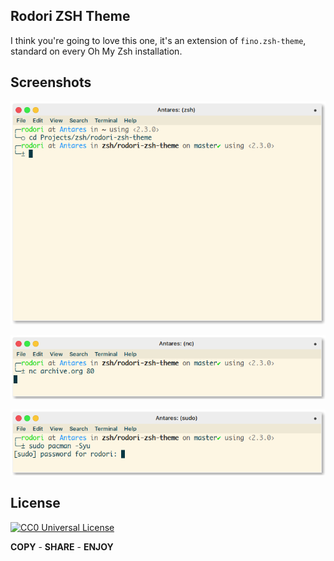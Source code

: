 ## Rodori ZSH Theme

I think you're going to love this one, it's an extension of
`fino.zsh-theme`, standard on every Oh My Zsh installation.

## Screenshots

![Rodori theme screenshot](rodori-zsh-theme.png)

![Rodori theme titlebar commands](rodori-zsh-theme-2.png)

![Rodori theme titlebar composed commands](rodori-zsh-theme-3.png)

## License

[![CC0 Universal
License](http://i.creativecommons.org/p/zero/1.0/80x15.png)](http://creativecommons.org/publicdomain/zero/1.0/)

**COPY** - **SHARE** - **ENJOY**
